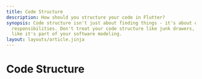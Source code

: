 ```yaml
---
title: Code Structure
description: How should you structure your code in Flutter?
synopsis: Code structure isn't just about finding things - it's about defining roles and 
  responsibilities. Don't treat your code structure like junk drawers, treat your code structure
  like it's part of your software modeling.
layout: layouts/article.jinja
---
```

# Code Structure